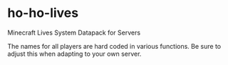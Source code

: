 # ho-ho-lives
Minecraft Lives System Datapack for Servers

The names for all players are hard coded in various functions. Be sure to adjust this when adapting to your own server.
